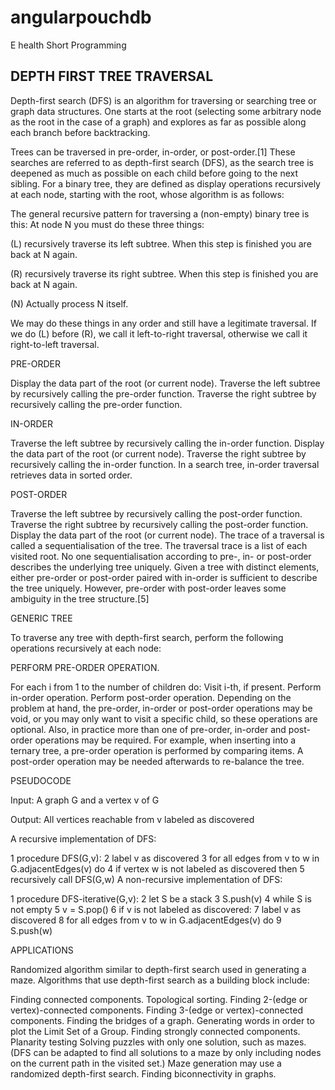 # angularpouchdb
E health Short  Programming

DEPTH FIRST TREE TRAVERSAL
----------------------------------
Depth-first search (DFS) is an algorithm for traversing or searching tree or graph data structures.
One starts at the root (selecting some arbitrary node as the root in the case of a graph) and explores as far as possible along each branch before backtracking.


Trees can be traversed in pre-order, in-order, or post-order.[1] These searches are referred to as depth-first search (DFS),
as the search tree is deepened as much as possible on each child before going to the next sibling. For a binary tree, they are defined as display operations recursively at each node,
starting with the root, whose algorithm is as follows:

The general recursive pattern for traversing a (non-empty) binary tree is this: At node N you must do these three things:

(L) recursively traverse its left subtree. When this step is finished you are back at N again.

(R) recursively traverse its right subtree. When this step is finished you are back at N again.

(N) Actually process N itself.

We may do these things in any order and still have a legitimate traversal. If we do (L) before (R), we call it left-to-right traversal, otherwise we call it right-to-left traversal.

PRE-ORDER

Display the data part of the root (or current node).
Traverse the left subtree by recursively calling the pre-order function.
Traverse the right subtree by recursively calling the pre-order function.

IN-ORDER

Traverse the left subtree by recursively calling the in-order function.
Display the data part of the root (or current node).
Traverse the right subtree by recursively calling the in-order function.
In a search tree, in-order traversal retrieves data in sorted order.

POST-ORDER

Traverse the left subtree by recursively calling the post-order function.
Traverse the right subtree by recursively calling the post-order function.
Display the data part of the root (or current node).
The trace of a traversal is called a sequentialisation of the tree. The traversal trace is a list of each visited root.
No one sequentialisation according to pre-, in- or post-order describes the underlying tree uniquely. Given a tree with distinct elements,
 either pre-order or post-order paired with in-order is sufficient to describe the tree uniquely. However, pre-order with post-order leaves some ambiguity in the tree structure.[5]

GENERIC TREE

To traverse any tree with depth-first search, perform the following operations recursively at each node:

PERFORM PRE-ORDER OPERATION.

For each i from 1 to the number of children do:
Visit i-th, if present.
Perform in-order operation.
Perform post-order operation.
Depending on the problem at hand, the pre-order, in-order or post-order operations may be void, or you may only want to visit a specific child, so these operations are optional.
Also, in practice more than one of pre-order, in-order and post-order operations may be required. For example, when inserting into a ternary tree, a pre-order operation is performed by comparing items. A post-order operation may be needed afterwards to re-balance the tree.



PSEUDOCODE

Input: A graph G and a vertex v of G

Output: All vertices reachable from v labeled as discovered

A recursive implementation of DFS:

1  procedure DFS(G,v):
2      label v as discovered
3      for all edges from v to w in G.adjacentEdges(v) do
4          if vertex w is not labeled as discovered then
5              recursively call DFS(G,w)
A non-recursive implementation of DFS:

1  procedure DFS-iterative(G,v):
2      let S be a stack
3      S.push(v)
4      while S is not empty
5          v = S.pop()
6          if v is not labeled as discovered:
7              label v as discovered
8              for all edges from v to w in G.adjacentEdges(v) do
9                  S.push(w)



APPLICATIONS

Randomized algorithm similar to depth-first search used in generating a maze.
Algorithms that use depth-first search as a building block include:

Finding connected components.
Topological sorting.
Finding 2-(edge or vertex)-connected components.
Finding 3-(edge or vertex)-connected components.
Finding the bridges of a graph.
Generating words in order to plot the Limit Set of a Group.
Finding strongly connected components.
Planarity testing
Solving puzzles with only one solution, such as mazes. (DFS can be adapted to find all solutions to a maze by only including nodes on the current path in the visited set.)
Maze generation may use a randomized depth-first search.
Finding biconnectivity in graphs.

